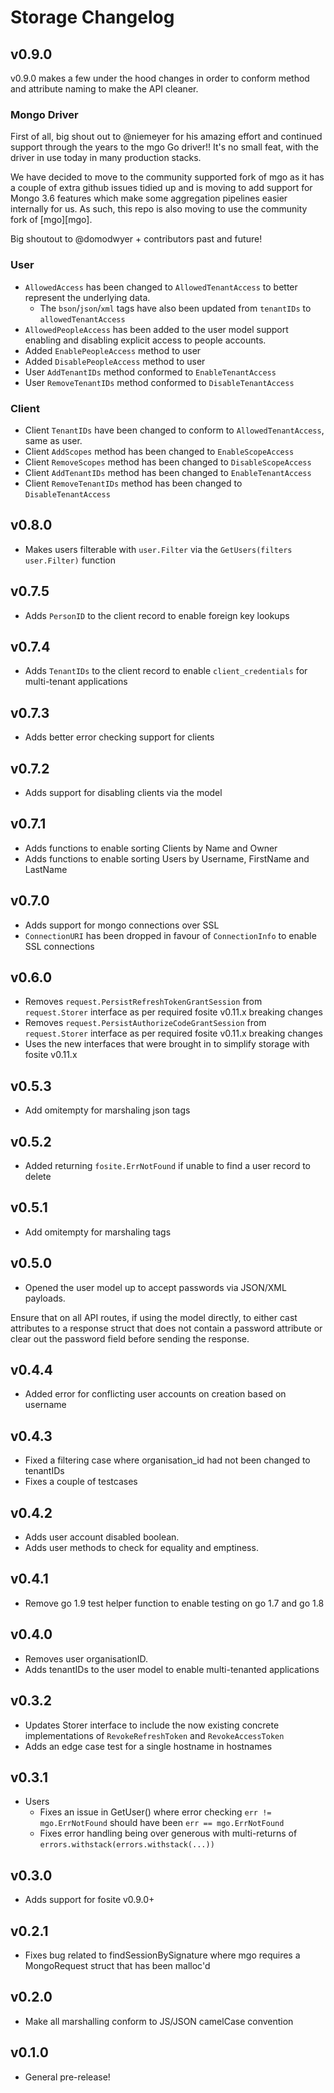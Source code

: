 # Storage Changelog
## v0.9.0
v0.9.0 makes a few under the hood changes in order to conform method and attribute naming to make the API cleaner.

### Mongo Driver
First of all, big shout out to @niemeyer for his amazing effort and continued support through the years to the mgo 
Go driver!! It's no small feat, with the driver in use today in many production stacks. 

We have decided to move to the community supported fork of mgo as it has a couple of extra github issues tidied up and 
is moving to add support for Mongo 3.6 features which make some aggregation pipelines easier internally for us. As such,
this repo is also moving to use the community fork of [mgo][mgo].

Big shoutout to @domodwyer + contributors past and future!

### User
- `AllowedAccess` has been changed to `AllowedTenantAccess` to better represent the underlying data.
    - The `bson`/`json`/`xml` tags have also been updated from `tenantIDs` to `allowedTenantAccess`
- `AllowedPeopleAccess` has been added to the user model support enabling and disabling explicit access to people accounts.
- Added `EnablePeopleAccess` method to user
- Added `DisablePeopleAccess` method to user
- User `AddTenantIDs` method conformed to `EnableTenantAccess` 
- User `RemoveTenantIDs` method conformed to `DisableTenantAccess` 

### Client
- Client `TenantIDs` have been changed to conform to `AllowedTenantAccess`, same as user.
- Client `AddScopes` method has been changed to `EnableScopeAccess`
- Client `RemoveScopes` method has been changed to `DisableScopeAccess`
- Client `AddTenantIDs` method has been changed to `EnableTenantAccess`
- Client `RemoveTenantIDs` method has been changed to `DisableTenantAccess` 

## v0.8.0
- Makes users filterable with `user.Filter` via the `GetUsers(filters user.Filter)` function 

## v0.7.5
- Adds `PersonID` to the client record to enable foreign key lookups 

## v0.7.4
- Adds `TenantIDs` to the client record to enable `client_credentials` for multi-tenant applications

## v0.7.3
- Adds better error checking support for clients

## v0.7.2
- Adds support for disabling clients via the model

## v0.7.1
- Adds functions to enable sorting Clients by Name and Owner  
- Adds functions to enable sorting Users by Username, FirstName and LastName  

## v0.7.0
- Adds support for mongo connections over SSL
- `ConnectionURI` has been dropped in favour of `ConnectionInfo` to enable SSL connections

## v0.6.0
- Removes `request.PersistRefreshTokenGrantSession` from `request.Storer` interface as per required fosite v0.11.x breaking changes
- Removes `request.PersistAuthorizeCodeGrantSession` from `request.Storer` interface as per required fosite v0.11.x breaking changes
- Uses the new interfaces that were brought in to simplify storage with fosite v0.11.x

## v0.5.3
- Add omitempty for marshaling json tags

## v0.5.2
- Added returning `fosite.ErrNotFound` if unable to find a user record to delete

## v0.5.1
- Add omitempty for marshaling tags

## v0.5.0
- Opened the user model up to accept passwords via JSON/XML payloads. 

Ensure that on all API routes, if using the model directly, to either cast attributes to a response struct that does 
not contain a password attribute or clear out the password field before sending the response.

## v0.4.4
- Added error for conflicting user accounts on creation based on username

## v0.4.3
- Fixed a filtering case where organisation_id had not been changed to tenantIDs
- Fixes a couple of testcases

## v0.4.2
- Adds user account disabled boolean. 
- Adds user methods to check for equality and emptiness.

## v0.4.1
- Remove go 1.9 test helper function to enable testing on go 1.7 and go 1.8

## v0.4.0
- Removes user organisationID.
- Adds tenantIDs to the user model to enable multi-tenanted applications  

## v0.3.2
- Updates Storer interface to include the now existing concrete implementations of `RevokeRefreshToken` and `RevokeAccessToken` 
- Adds an edge case test for a single hostname in hostnames

## v0.3.1
- Users
    - Fixes an issue in GetUser() where error checking `err != mgo.ErrNotFound` should have been `err == mgo.ErrNotFound`
    - Fixes error handling being over generous with multi-returns of `errors.withstack(errors.withstack(...))`

## v0.3.0
- Adds support for fosite v0.9.0+

## v0.2.1
- Fixes bug related to findSessionBySignature where mgo requires a MongoRequest struct that has been malloc'd

## v0.2.0
- Make all marshalling conform to JS/JSON camelCase convention

## v0.1.0
- General pre-release!

